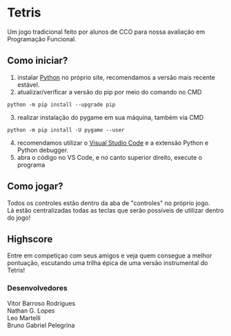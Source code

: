 # Tetris
Um jogo tradicional feito por alunos de CCO para nossa avaliação em Programação Funcional.

## Como iniciar?
1. instalar [Python](python.org) no próprio site, recomendamos a versão mais recente estável.
2. atualizar/verificar a versão do pip por meio do comando no CMD
```
python -m pip install --upgrade pip
```
3. realizar instalação do pygame em sua máquina, também via CMD
```
python -m pip install -U pygame --user
```
4. recomendamos utilizar o [Visual Studio Code](https://code.visualstudio.com/download) e a extensão Python e Python debugger.
5. abra o código no VS Code, e no canto superior direito, execute o programa

## Como jogar?
Todos os controles estão dentro da aba de "controles" no próprio jogo. <br />
Lá estão centralizadas todas as teclas que serão possíveis de utilizar dentro do jogo! <br />

## Highscore
Entre em competiçao com seus amigos e veja quem consegue a melhor pontuação, escutando uma trilha épica de uma versão instrumental do Tetris!

### Desenvolvedores
Vitor Barroso Rodrigues
<br>Nathan G. Lopes
<br>Leo Martelli
<br>Bruno Gabriel Pelegrina
